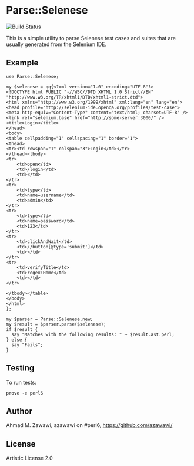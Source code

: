 Parse::Selenese
===============

[![Build Status](https://travis-ci.org/azawawi/perl6-parse-selenese.svg?branch=master)](https://travis-ci.org/azawawi/perl6-parse-selenese)

This is a simple utility to parse Selenese test cases and suites that are
usually generated from the Selenium IDE.

## Example

```Perl6
use Parse::Selenese;

my $selenese = qq{<?xml version="1.0" encoding="UTF-8"?>
<!DOCTYPE html PUBLIC "-//W3C//DTD XHTML 1.0 Strict//EN" "http://www.w3.org/TR/xhtml1/DTD/xhtml1-strict.dtd">
<html xmlns="http://www.w3.org/1999/xhtml" xml:lang="en" lang="en">
<head profile="http://selenium-ide.openqa.org/profiles/test-case">
<meta http-equiv="Content-Type" content="text/html; charset=UTF-8" />
<link rel="selenium.base" href="http://some-server:3000/" />
<title>Login</title>
</head>
<body>
<table cellpadding="1" cellspacing="1" border="1">
<thead>
<tr><td rowspan="1" colspan="3">Login</td></tr>
</thead><tbody>
<tr>
	<td>open</td>
	<td>/login</td>
	<td></td>
</tr>
<tr>
	<td>type</td>
	<td>name=username</td>
	<td>admin</td>
</tr>
<tr>
	<td>type</td>
	<td>name=password</td>
	<td>123</td>
</tr>
<tr>
	<td>clickAndWait</td>
	<td>//button[@type='submit']</td>
	<td></td>
</tr>
<tr>
	<td>verifyTitle</td>
	<td>regex:Home</td>
	<td></td>
</tr>

</tbody></table>
</body>
</html>
};

my $parser = Parse::Selenese.new;
my $result = $parser.parse($selenese);
if $result {
  say "Matches with the following results: " ~ $result.ast.perl;
} else {
  say "Fails";
}
```

## Testing

To run tests:

    prove -e perl6

## Author

Ahmad M. Zawawi, azawawi on #perl6, https://github.com/azawawi/

## License

Artistic License 2.0
